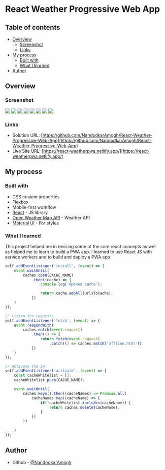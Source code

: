 # React Weather Progressive Web App

## Table of contents

- [Overview](#overview)
  - [Screenshot](#screenshot)
  - [Links](#links)
- [My process](#my-process)
  - [Built with](#built-with)
  - [What I learned](#what-i-learned)
- [Author](#author)



## Overview

### Screenshot

![](./src/images/img_one.png)
![](./src/images/img_two.png)
![](./src/images/img_three.png)
![](./src/images/img_four.png)
![](./src/images/img_five.png)
![](./src/images/img_six.png)
![](./src/images/img_seven.png)
![](./src/images/img_eight.png)

### Links

- Solution URL: [https://github.com/NandodkarAmogh/React-Weather-Progressive-Web-App](https://github.com/NandodkarAmogh/React-Weather-Progressive-Web-App)
- Live Site URL: [https://react-weatherpwa.netlify.app/](https://react-weatherpwa.netlify.app/)

## My process

### Built with

- CSS custom properties
- Flexbox
- Mobile-first workflow
- [React](https://reactjs.org/) - JS library
- [Open Weather Map API](https://openweathermap.org/api) - Weather API
- [Material UI](https://mui.com/) - For styles
### What I learned

This project helped me in revising some of the core react concepts as well as helped me to learn to build a PWA app. I learned to use React JS with service workers and to build and deploy a PWA app

```js
self.addEventListener('install', (event) => {
    event.waitUntil(
        caches.open(CACHE_NAME)
            .then((cache) => {
                console.log('Opened cache');

                return cache.addAll(urlsToCache);
            })
    )
});

// Listen for requests
self.addEventListener('fetch', (event) => {
    event.respondWith(
        caches.match(event.request)
            .then(() => {
                return fetch(event.request) 
                    .catch(() => caches.match('offline.html'))
            })
    )
});

// Activate the SW
self.addEventListener('activate', (event) => {
    const cacheWhitelist = [];
    cacheWhitelist.push(CACHE_NAME);

    event.waitUntil(
        caches.keys().then((cacheNames) => Promise.all(
            cacheNames.map((cacheName) => {
                if(!cacheWhitelist.includes(cacheName)) {
                    return caches.delete(cacheName);
                }
            })
        ))
            
    )
});
```
## Author

- Github - [@NandodkarAmogh](https://github.com/NandodkarAmogh)




